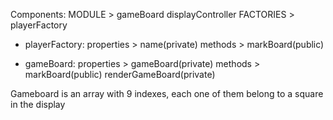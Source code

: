 Components: MODULE >
                    gameBoard
                    displayController
            FACTORIES >
                    playerFactory

- playerFactory:
    properties > name(private)
    methods > markBoard(public)

- gameBoard:
    properties > gameBoard(private)
    methods > markBoard(public)
            renderGameBoard(private)

Gameboard is an array with 9 indexes, each one of them belong to a square in the display
